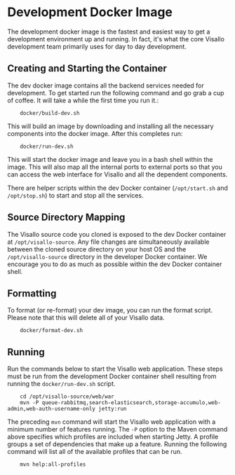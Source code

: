 # Development Docker Image

The development docker image is the fastest and easiest way to get a development environment up and running. In fact, it's what the core Visallo development team primarily uses for day to day development.

## Creating and Starting the Container

The dev docker image contains all the backend services needed for development. To get started run the following command and go grab a cup of coffee. It will take a while the first time you run it.:

        docker/build-dev.sh

This will build an image by downloading and installing all the necessary components into the docker image. After this completes run:

        docker/run-dev.sh

This will start the docker image and leave you in a bash shell within the image. This will also map all the internal ports to external ports so that you can access the web interface for Visallo and all the dependent components.

There are helper scripts within the dev Docker container (`/opt/start.sh` and `/opt/stop.sh`) to start and stop all the services.

## Source Directory Mapping

The Visallo source code you cloned is exposed to the dev Docker container at `/opt/visallo-source`. Any file changes are simultaneously available between the cloned source directory on your host OS and the `/opt/visallo-source` directory in the developer Docker container. We encourage you to do as much as possible within the dev Docker container shell.

## Formatting

To format (or re-format) your dev image, you can run the format script. Please note that this will delete all of your Visallo data.

        docker/format-dev.sh

## Running

Run the commands below to start the Visallo web application. These steps must be run from the development Docker container shell resulting from running the `docker/run-dev.sh` script.

        cd /opt/visallo-source/web/war
        mvn -P queue-rabbitmq,search-elasticsearch,storage-accumulo,web-admin,web-auth-username-only jetty:run

The preceding `mvn` command will start the Visallo web application with a minimum number of features running. The `-P` option to the Maven command above specifies which profiles are included when starting Jetty. A profile groups a set of dependencies that make up a feature. Running the following command will list all of the available profiles that can be run.

        mvn help:all-profiles
